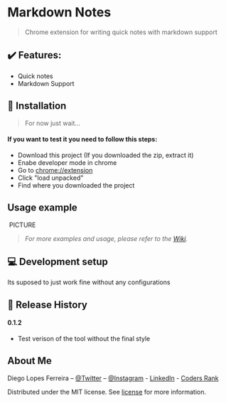 # Markdown Notes

> Chrome extension for writing quick notes with markdown support

## :heavy_check_mark: Features:

- Quick notes
- Markdown Support

## :iphone: Installation

> For now just wait...

#### If you want to test it you need to follow this steps:

- Download this project (If you downloaded the zip, extract it)
- Enabe developer mode in chrome
- Go to [chrome://extension](chrome://extension 'chrome://extension')
- Click "load unpacked"
- Find where you downloaded the project

## Usage example

![]()
PICTURE

> _For more examples and usage, please refer to the [Wiki](https://github.com/Diego-Lopes-Ferreira/)._

## :computer: Development setup

Its suposed to just work fine without any configurations

## :rocket: Release History

#### 0.1.2

- Test verison of the tool without the final style

## About Me

Diego Lopes Ferreira –
[@Twitter](https://twitter.com/Diego_simSouEu) –
[@Instagram](https://www.instagram.com/diego.lopes.f/) -
[LinkedIn](https://www.linkedin.com/in/diego-lopes-ferreira-a23a8919b/) -
[Coders Rank](https://profile.codersrank.io/user/diego-lopes-ferreira)

Distributed under the MIT license. See [license](LICENSE) for more information.
